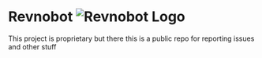 # Revnobot ![Revnobot Logo](https://cdn.discordapp.com/avatars/898180745493876817/b9143144cef9e21c529ff729477449e8.png?size=64 "Revnobot Logo")
This project is proprietary but there this is a public repo for reporting issues and other stuff
